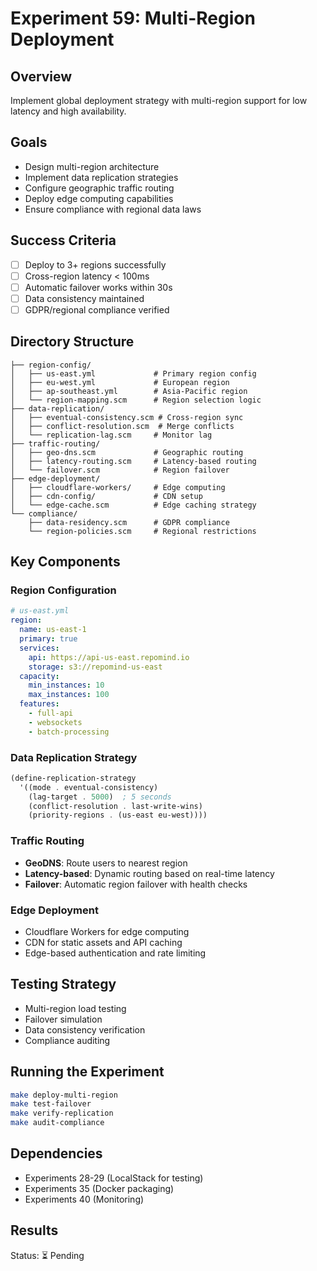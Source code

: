 # Experiment 59: Multi-Region Deployment

## Overview
Implement global deployment strategy with multi-region support for low latency and high availability.

## Goals
- Design multi-region architecture
- Implement data replication strategies
- Configure geographic traffic routing
- Deploy edge computing capabilities
- Ensure compliance with regional data laws

## Success Criteria
- [ ] Deploy to 3+ regions successfully
- [ ] Cross-region latency < 100ms
- [ ] Automatic failover works within 30s
- [ ] Data consistency maintained
- [ ] GDPR/regional compliance verified

## Directory Structure
```
├── region-config/
│   ├── us-east.yml             # Primary region config
│   ├── eu-west.yml             # European region
│   ├── ap-southeast.yml        # Asia-Pacific region
│   └── region-mapping.scm      # Region selection logic
├── data-replication/
│   ├── eventual-consistency.scm # Cross-region sync
│   ├── conflict-resolution.scm  # Merge conflicts
│   └── replication-lag.scm     # Monitor lag
├── traffic-routing/
│   ├── geo-dns.scm             # Geographic routing
│   ├── latency-routing.scm     # Latency-based routing
│   └── failover.scm            # Region failover
├── edge-deployment/
│   ├── cloudflare-workers/     # Edge computing
│   ├── cdn-config/             # CDN setup
│   └── edge-cache.scm          # Edge caching strategy
└── compliance/
    ├── data-residency.scm      # GDPR compliance
    └── region-policies.scm     # Regional restrictions
```

## Key Components

### Region Configuration
```yaml
# us-east.yml
region:
  name: us-east-1
  primary: true
  services:
    api: https://api-us-east.repomind.io
    storage: s3://repomind-us-east
  capacity:
    min_instances: 10
    max_instances: 100
  features:
    - full-api
    - websockets
    - batch-processing
```

### Data Replication Strategy
```scheme
(define-replication-strategy
  '((mode . eventual-consistency)
    (lag-target . 5000)  ; 5 seconds
    (conflict-resolution . last-write-wins)
    (priority-regions . (us-east eu-west))))
```

### Traffic Routing
- **GeoDNS**: Route users to nearest region
- **Latency-based**: Dynamic routing based on real-time latency
- **Failover**: Automatic region failover with health checks

### Edge Deployment
- Cloudflare Workers for edge computing
- CDN for static assets and API caching
- Edge-based authentication and rate limiting

## Testing Strategy
- Multi-region load testing
- Failover simulation
- Data consistency verification
- Compliance auditing

## Running the Experiment
```bash
make deploy-multi-region
make test-failover
make verify-replication
make audit-compliance
```

## Dependencies
- Experiments 28-29 (LocalStack for testing)
- Experiments 35 (Docker packaging)
- Experiments 40 (Monitoring)

## Results
Status: ⏳ Pending